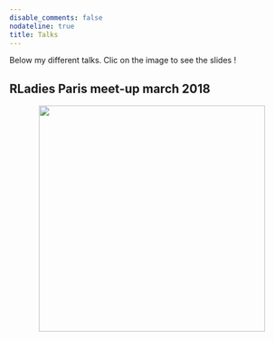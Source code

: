 ```yaml
---
disable_comments: false
nodateline: true
title: Talks
---
```


Below my different talks. Clic on the image to see the slides !

## RLadies Paris meet-up march 2018

<center><a href="https://antuki.github.io/slides/COGugaison_et_carto.html"><img src="https://antuki.github.io/img/Presentation_1.jpg" width="400"></a></center>
